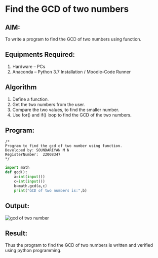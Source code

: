 # Find the GCD of two numbers

## AIM:
To write a program to find the GCD of two numbers using function.

## Equipments Required:
1. Hardware – PCs
2. Anaconda – Python 3.7 Installation / Moodle-Code Runner

## Algorithm
1. Define a function.
2. Get the two numbers from the user.
3. Compare the two values, to find the smaller number.
4. Use for() and if() loop to find the GCD of the two numbers.

## Program:
```
/*
Program to find the gcd of two number using function.
Developed by: SOUNDARIYAN M N
RegisterNumber:  22008347
*/
```
```python
import math
def gcd():
    a=int(input())
    c=int(input())
    b=math.gcd(a,c)
    print("GCD of two numbers is:",b)    

```

## Output:
![gcd of two number](gcd.png)


## Result:
Thus the program to find the GCD of two numbers is written and verified using python programming.
